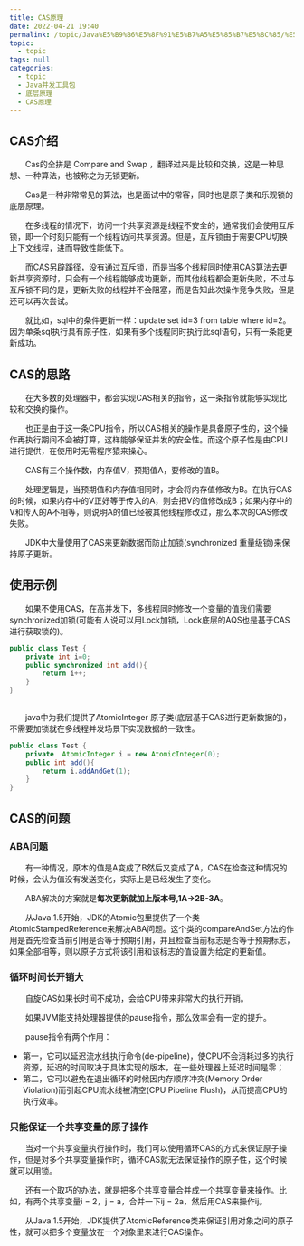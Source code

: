 ```yaml
---
title: CAS原理
date: 2022-04-21 19:40
permalink: /topic/Java%E5%B9%B6%E5%8F%91%E5%B7%A5%E5%85%B7%E5%8C%85/%E5%BA%95%E5%B1%82%E5%8E%9F%E7%90%86/CAS%E5%8E%9F%E7%90%86
topic: 
  - topic
tags: null
categories: 
  - topic
  - Java并发工具包
  - 底层原理
  - CAS原理
---
```

## CAS介绍

　　Cas的全拼是 Compare and Swap ，翻译过来是比较和交换，这是一种思想、一种算法，也被称之为无锁更新。

　　Cas是一种非常常见的算法，也是面试中的常客，同时也是原子类和乐观锁的底层原理。

　　在多线程的情况下，访问一个共享资源是线程不安全的，通常我们会使用互斥锁，即一个时刻只能有一个线程访问共享资源。但是，互斥锁由于需要CPU切换上下文线程，进而导致性能低下。

　　而CAS另辟蹊径，没有通过互斥锁，而是当多个线程同时使用CAS算法去更新共享资源时，只会有一个线程能够成功更新，而其他线程都会更新失败，不过与互斥锁不同的是，更新失败的线程并不会阻塞，而是告知此次操作竞争失败，但是还可以再次尝试。

　　就比如，sql中的条件更新一样：update set id=3 from table where id=2。因为单条sql执行具有原子性，如果有多个线程同时执行此sql语句，只有一条能更新成功。

## CAS的思路

　　在大多数的处理器中，都会实现CAS相关的指令，这一条指令就能够实现比较和交换的操作。

　　也正是由于这一条CPU指令，所以CAS相关的操作是具备原子性的，这个操作再执行期间不会被打算，这样能够保证并发的安全性。而这个原子性是由CPU进行提供，在使用时无需程序猿来操心。

　　CAS有三个操作数，内存值V，预期值A，要修改的值B。

　　处理逻辑是，当预期值和内存值相同时，才会将内存值修改为B。在执行CAS的时候，如果内存中的V正好等于传入的A，则会把V的值修改成B；如果内存中的V和传入的A不相等，则说明A的值已经被其他线程修改过，那么本次的CAS修改失败。

　　JDK中大量使用了CAS来更新数据而防止加锁(synchronized 重量级锁)来保持原子更新。

## 使用示例

　　如果不使用CAS，在高并发下，多线程同时修改一个变量的值我们需要synchronized加锁(可能有人说可以用Lock加锁，Lock底层的AQS也是基于CAS进行获取锁的)。

```java
public class Test {
    private int i=0;
    public synchronized int add(){
        return i++;
    }
}
    
```

　　java中为我们提供了AtomicInteger 原子类(底层基于CAS进行更新数据的)，不需要加锁就在多线程并发场景下实现数据的一致性。

```java
public class Test {
    private  AtomicInteger i = new AtomicInteger(0);
    public int add(){
        return i.addAndGet(1);
    }
}    
```

## CAS的问题

### ABA问题

　　有一种情况，原本的值是A变成了B然后又变成了A，CAS在检查这种情况的时候，会认为值没有发送变化，实际上是已经发生了变化。

　　ABA解决的方案就是**每次更新就加上版本号,1A->2B-3A**。

　　从Java 1.5开始，JDK的Atomic包里提供了一个类AtomicStampedReference来解决ABA问题。这个类的compareAndSet方法的作用是首先检查当前引用是否等于预期引用，并且检查当前标志是否等于预期标志，如果全部相等，则以原子方式将该引用和该标志的值设置为给定的更新值。

### 循环时间长开销大

　　自旋CAS如果长时间不成功，会给CPU带来非常大的执行开销。

　　如果JVM能支持处理器提供的pause指令，那么效率会有一定的提升。

　　pause指令有两个作用：

+ 第一，它可以延迟流水线执行命令(de-pipeline)，使CPU不会消耗过多的执行资源，延迟的时间取决于具体实现的版本，在一些处理器上延迟时间是零；
+ 第二，它可以避免在退出循环的时候因内存顺序冲突(Memory Order Violation)而引起CPU流水线被清空(CPU Pipeline Flush)，从而提高CPU的执行效率。

### 只能保证一个共享变量的原子操作

　　当对一个共享变量执行操作时，我们可以使用循环CAS的方式来保证原子操作，但是对多个共享变量操作时，循环CAS就无法保证操作的原子性，这个时候就可以用锁。

　　还有一个取巧的办法，就是把多个共享变量合并成一个共享变量来操作。比如，有两个共享变量i = 2，j = a，合并一下ij = 2a，然后用CAS来操作ij。

　　从Java 1.5开始，JDK提供了AtomicReference类来保证引用对象之间的原子性，就可以把多个变量放在一个对象里来进行CAS操作。

